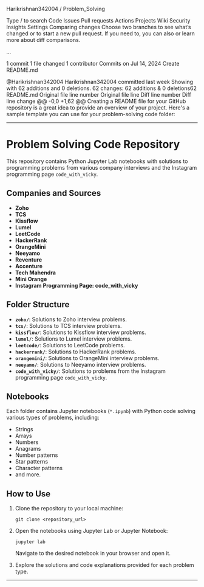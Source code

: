 
Harikrishnan342004
/
Problem_Solving

Type / to search
Code
Issues
Pull requests
Actions
Projects
Wiki
Security
Insights
Settings
Comparing changes
Choose two branches to see what’s changed or to start a new pull request. If you need to, you can also  or learn more about diff comparisons.
 
...
 
 1 commit
 1 file changed
 1 contributor
Commits on Jul 14, 2024
Create README.md

@Harikrishnan342004
Harikrishnan342004 committed last week
 Showing  with 62 additions and 0 deletions.
 62 changes: 62 additions & 0 deletions62  
README.md
Original file line number	Original file line	Diff line number	Diff line change
@@ -0,0 +1,62 @@
Creating a README file for your GitHub repository is a great idea to provide an overview of your project. Here's a sample template you can use for your problem-solving code folder:

---

# Problem Solving Code Repository

This repository contains Python Jupyter Lab notebooks with solutions to programming problems from various company interviews and the Instagram programming page `code_with_vicky`.

## Companies and Sources

- **Zoho**
- **TCS**
- **Kissflow**
- **Lumel**
- **LeetCode**
- **HackerRank**
- **OrangeMini**
- **Neeyamo**
- **Reventure**
- **Accenture**
- **Tech Mahendra**
- **Mini Orange**
- **Instagram Programming Page: code_with_vicky**


## Folder Structure

- **`zoho/`**: Solutions to Zoho interview problems.
- **`tcs/`**: Solutions to TCS interview problems.
- **`kissflow/`**: Solutions to Kissflow interview problems.
- **`lumel/`**: Solutions to Lumel interview problems.
- **`leetcode/`**: Solutions to LeetCode problems.
- **`hackerrank/`**: Solutions to HackerRank problems.
- **`orangemini/`**: Solutions to OrangeMini interview problems.
- **`neeyamo/`**: Solutions to Neeyamo interview problems.
- **`code_with_vicky/`**: Solutions to problems from the Instagram programming page `code_with_vicky`.

## Notebooks

Each folder contains Jupyter notebooks (`*.ipynb`) with Python code solving various types of problems, including:
- Strings
- Arrays
- Numbers
- Anagrams
- Number patterns
- Star patterns
- Character patterns
- and more.

## How to Use

1. Clone the repository to your local machine:
   ```
   git clone <repository_url>
   ```

2. Open the notebooks using Jupyter Lab or Jupyter Notebook:
   ```
   jupyter lab
   ```
   Navigate to the desired notebook in your browser and open it.

3. Explore the solutions and code explanations provided for each problem type.

---

